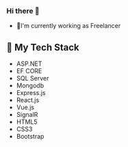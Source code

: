 ### Hi there 👋
- 🔭I'm currently working as Freelancer 

## 🔧 My Tech Stack
- ASP.NET
- EF CORE
- SQL Server
- Mongodb
- Express.js
- React.js
- Vue.js
- SignalR
- HTML5
- CSS3
- Bootstrap

<!--
**YordanDobrev97/YordanDobrev97** is a ✨ _special_ ✨ repository because its `README.md` (this file) appears on your GitHub profile.

Here are some ideas to get you started:



- 🔭 I’m currently working on ...
- 🌱 I’m currently learning ...
- 👯 I’m looking to collaborate on ...
- 🤔 I’m looking for help with ...
- 💬 Ask me about ...
- 📫 How to reach me: ...
- 😄 Pronouns: ...
- ⚡ Fun fact: ...
-->
